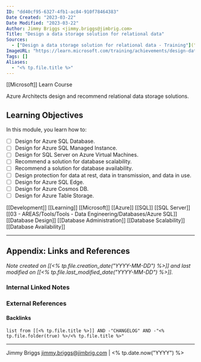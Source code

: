 ```yaml
---
ID: "dd40cf95-6327-4fb1-ac84-910f78464383"
Date Created: "2023-03-22"
Date Modified: "2023-03-22"
Author: Jimmy Briggs <jimmy.briggs@jimbrig.com>
Title: "Design a data storage solution for relational data"
Sources: 
  - ["Design a data storage solution for relational data - Training"]("https://learn.microsoft.com/en-us/training/modules/design-data-storage-solution-for-relational-data/"): "Azure Architects design and recommend relational data storage solutions."
ImageURL: "https://learn.microsoft.com/training/achievements/design-data-storage-relational-data-social.png"
Tags: []
Aliases:
  - "<% tp.file.title %>"
---
```


[[Microsoft]] Learn Course

Azure Architects design and recommend relational data storage solutions.

## Learning Objectives

In this module, you learn how to:

- [ ] Design for Azure SQL Database.
- [ ] Design for Azure SQL Managed Instance.
- [ ] Design for SQL Server on Azure Virtual Machines.
- [ ] Recommend a solution for database scalability.
- [ ] Recommend a solution for database availability.
- [ ] Design protection for data at rest, data in transmission, and data in use.
- [ ] Design for Azure SQL Edge.
- [ ] Design for Azure Cosmos DB.
- [ ] Design for Azure Table Storage.

[[Development]]
[[Learning]]
[[Microsoft]]
[[Azure]]
[[SQL]]
[[SQL Server]]
[[03 - AREAS/Tools/Tools - Data Engineering/Databases/Azure SQL]]
[[Database Design]]
[[Database Administration]]
[[Database Scalability]]
[[Database Availability]]

***

## Appendix: Links and References

*Note created on [[<% tp.file.creation_date("YYYY-MM-DD") %>]] and last modified on [[<% tp.file.last_modified_date("YYYY-MM-DD") %>]].*

### Internal Linked Notes

### External References

#### Backlinks

```dataview
list from [[<% tp.file.title %>]] AND -"CHANGELOG" AND -"<% tp.file.folder(true) %>/<% tp.file.title %>"
```


***

Jimmy Briggs <jimmy.briggs@jimbrig.com> | <% tp.date.now("YYYY") %>